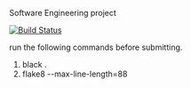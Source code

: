 Software Engineering project

[![Build Status](https://travis-ci.com/thejaswinidm/swe1-app.svg?branch=main)](https://travis-ci.com/thejaswinidm/swe1-app)

run the following commands before submitting.
1. black .
2. flake8 --max-line-length=88
